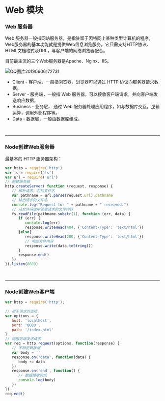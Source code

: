 # Web 模块

### Web 服务器

Web 服务器一般指网站服务器，是指驻留于因特网上某种类型计算机的程序，Web服务器的基本功能就是提供Web信息浏览服务。它只需支持HTTP协议、HTML文档格式及URL，与客户端的网络浏览器配合。

目前最主流的三个Web服务器是Apache、Nginx、IIS。

![QQ图片20190606172731](https://www.w3cschool.cn/attachments/image/20190606/1559813332879382.png)

- Client - 客户端，一般指浏览器，浏览器可以通过 HTTP 协议向服务器请求数据。
- Server - 服务端，一般指 Web 服务器，可以接收客户端请求，并向客户端发送响应数据。
- Business - 业务层， 通过 Web 服务器处理应用程序，如与数据库交互，逻辑运算，调用外部程序等。
- Data - 数据层，一般由数据库组成。

<br/>

------



### Node创建Web服务器

最基本的 HTTP 服务器架构：

```javascript
var http = require('http')
var fs = require('fs')
var url = require('url')
// 创建服务器
http.createServer( function (request, response) {  
   // 解析请求，包括文件名
   var pathname = url.parse(request.url).pathname
   // 输出请求的文件名
   console.log("Request for " + pathname + " received.")
   // 从文件系统中读取请求的文件内容
   fs.readFile(pathname.substr(1), function (err, data) {
      if (err) {
         console.log(err)
         response.writeHead(404, {'Content-Type': 'text/html'})
      }else{             
         response.writeHead(200, {'Content-Type': 'text/html'})
         // 响应文件内容
         response.write(data.toString())
      }
      response.end()
   })
}).listen(8080)
```

<br/>

------



### Node创建Web客户端

```javascript
var http = require('http');
 
// 用于请求的选项
var options = {
   host: 'localhost',
   port: '8080',
   path: '/index.html'  
}
// 向服务端发送请求
var req = http.request(options, function(response) {
   // 不断更新数据
   var body = ''
   response.on('data', function(data) {
      body += data
   })
   response.on('end', function() {
      // 数据接收完成
      console.log(body)
   })
})
req.end()
```

